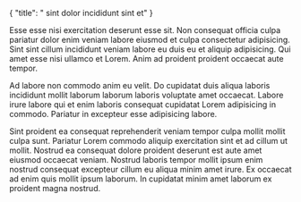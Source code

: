 {
"title": " sint dolor incididunt sint et"
}

Esse esse nisi exercitation deserunt esse sit. Non consequat officia culpa pariatur dolor enim veniam labore eiusmod et culpa consectetur adipisicing. Sint sint cillum incididunt veniam labore eu duis eu et aliquip adipisicing. Qui amet esse nisi ullamco et Lorem. Anim ad proident proident occaecat aute tempor.

Ad labore non commodo anim eu velit. Do cupidatat duis aliqua laboris incididunt mollit laborum laborum laboris voluptate amet occaecat. Labore irure labore qui et enim laboris consequat cupidatat Lorem adipisicing in commodo. Pariatur in excepteur esse adipisicing labore.

Sint proident ea consequat reprehenderit veniam tempor culpa mollit mollit culpa sunt. Pariatur Lorem commodo aliquip exercitation sint et ad cillum ut mollit. Nostrud ea consequat dolore proident deserunt est aute amet eiusmod occaecat veniam. Nostrud laboris tempor mollit ipsum enim nostrud consequat excepteur cillum eu aliqua minim amet irure. Ex occaecat ad enim quis mollit ipsum laborum. In cupidatat minim amet laborum ex proident magna nostrud.